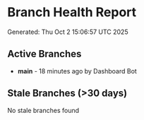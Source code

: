 # Branch Health Report
Generated: Thu Oct  2 15:06:57 UTC 2025

## Active Branches
- **main** - 18 minutes ago by Dashboard Bot

## Stale Branches (>30 days)
No stale branches found
